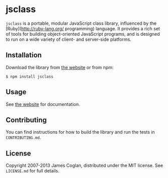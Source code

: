 # jsclass

`jsclass` is a portable, modular JavaScript class library, influenced by the
[Ruby](http://ruby-lang.org/ programming) language. It provides a rich set of
tools for building object-oriented JavaScript programs, and is designed to run
on a wide variety of client- and server-side platforms.

## Installation

Download the library from [the website](http://jsclass.jcoglan.com) or from npm:

```
$ npm install jsclass
```

## Usage

See [the website](http://jsclass.jcoglan.com) for documentation.

## Contributing

You can find instructions for how to build the library and run the tests in
`CONTRIBUTING.md`.

## License

Copyright 2007-2013 James Coglan, distributed under the MIT license. See
`LICENSE.md` for full details.

